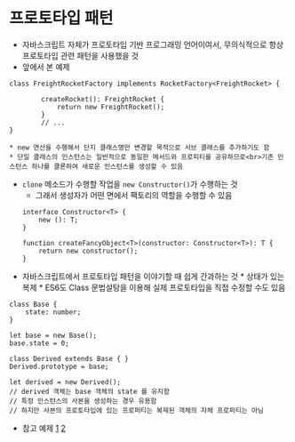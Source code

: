 # 프로토타입 패턴

* 자바스크립트 자체가 프로토타입 기반 프로그래밍 언어이여서, 무의식적으로 항상 프로토타입 관련 패턴을 사용했을 것
* 앞에서 본 예제
```
class FreightRocketFactory implements RocketFactory<FreightRocket> {
        
        createRocket(): FreightRocket {
            return new FreightRocket();
        }
        // ...
}
```
    * new 연산을 수행해서 단지 클래스명만 변경할 목적으로 서브 클래스를 추가하기도 함
    * 단일 클래스의 인스턴스는 일반적으로 동일한 메서드와 프로피티를 공유하므로<br>기존 인스턴스 하나를 클론하여 새로운 인스턴스를 생성할 수 있음

* `clone` 메소드가 수행할 작업을 `new Constructor()`가 수행하는 것
    * 그래서 생성자가 어떤 면에서 팩토리의 역할을 수행할 수 있음
    ```
    interface Constructor<T> {
    	new (): T;
    }

    function createFancyObject<T>(constructor: Constructor<T>): T {
    	return new constructor();
    }
    ```
* 자바스크립트에서 프로토타입 패턴을 이야기할 때 쉽게 간과하는 것
		* 상태가 있는 복제
		* ES6도 Class 문법설탕을 이용해 실제 프로토타입을 직접 수정할 수도 있음
```
class Base {
	state: number;
}

let base = new Base();
base.state = 0;

class Derived extends Base { }
Derived.prototype = base;

let derived = new Derived();
// derived 객체는 base 객체의 state 를 유지함
// 특정 인스턴스의 사본을 생성하는 경우 유용함
// 하지만 사본의 프로토타입에 있는 프로퍼티는 복제된 객체의 자체 프로퍼티는 아님
```
* 참고 예제 [1](http://www.typescriptlang.org/play/#src=%0D%0A%20%20class%20Prototype%20%7B%0D%0A%20%20%20%20constructor(public%20name%3A%20string%2C%20public%20modified%3A%20Date%20%3D%20new%20Date())%20%7B%0D%0A%20%20%20%20%7D%0D%0A%0D%0A%20%20%20%20public%20display()%20%7B%0D%0A%20%20%20%20%20%20console.log(%22My%20name%20is%20%22%20%2B%20this.name%20%2B%20%22%20and%20a%20was%20modified%20at%20%22%20%2B%20this.modified)%3B%0D%0A%20%20%20%20%7D%0D%0A%0D%0A%20%20%20%20public%20clone()%3A%20Prototype%20%7B%0D%0A%20%20%20%20%20%20var%20cloned%20%3D%20Object.create(Prototype.prototype%20%7C%7C%20null)%3B%0D%0A%20%20%20%20%20%20Object.keys(this).map((key%3A%20string)%20%3D%3E%20%7B%0D%0A%20%20%20%20%20%20%20%20cloned%5Bkey%5D%20%3D%20this%5Bkey%5D%3B%0D%0A%20%20%20%20%20%20%7D)%3B%0D%0A%0D%0A%20%20%20%20%20%20return%20cloned%3B%0D%0A%20%20%20%20%7D%0D%0A%20%20%7D%0D%0A%0D%0A%20%20var%20firstOne%20%3D%20new%20Prototype(%22First%22)%3B%0D%0A%20%20%20%20firstOne.display()%3B%0D%0A%20%20%20%20var%20clone%20%3D%20firstOne.clone()%3B%0D%0A%20%20%20%20clone.display()%3B%0D%0A%20%20%20%20clone.name%20%3D%20%22Norbert%22%0D%0A%0D%0A%20%20%20%20firstOne.display()%3B%0D%0A%20%20%20%20clone.display()%3B%0D%0A) [2](https://github.com/torokmark/design_patterns_in_typescript/blob/master/prototype/prototype.ts)
